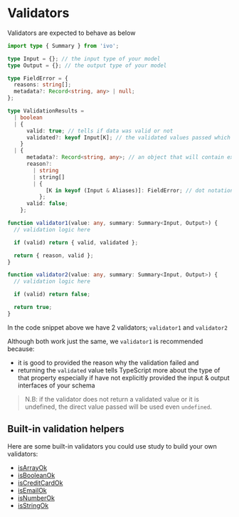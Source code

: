 # Validators

Validators are expected to behave as below

```ts
import type { Summary } from 'ivo';

type Input = {}; // the input type of your model
type Output = {}; // the output type of your model

type FieldError = {
  reasons: string[];
  metadata?: Record<string, any> | null;
};

type ValidationResults =
  | boolean
  | {
      valid: true; // tells if data was valid or not
      validated?: keyof Input[K]; // the validated values passed which could have been formated in the custom validator (i.e made ready for the db). "K" here represents the property being validated
    }
  | {
      metadata?: Record<string, any>; // an object that will contain extra info on why validation failed
      reason?:
        | string
        | string[]
        | {
            [K in keyof (Input & Aliases)]: FieldError; // dot notation here works if first key is a property, virtual or alias e.g: { "address.street": "too short", "address.zipCode": "invalid code" }
          };
      valid: false;
    };

function validator1(value: any, summary: Summary<Input, Output>) {
  // validation logic here

  if (valid) return { valid, validated };

  return { reason, valid };
}

function validator2(value: any, summary: Summary<Input, Output>) {
  // validation logic here

  if (valid) return false;

  return true;
}
```

In the code snippet above we have 2 validators; `validator1` and `validator2`

Although both work just the same, we `validator1` is recommended because:

- it is good to provided the reason why the validation failed and
- returning the `validated` value tells TypeScript more about the type of that property especially if have not explicitly provided the input & output interfaces of your schema

> N.B: if the validator does not return a validated value or it is undefined, the direct value passed will be used even `undefined`.

## Built-in validation helpers

Here are some built-in validators you could use study to build your own validators:

- [isArrayOk](./isArrayOk.md)
- [isBooleanOk](./isBooleanOk.md)
- [isCreditCardOk](./isCreditCardOk.md)
- [isEmailOk](./isEmailOk.md)
- [isNumberOk](./isNumberOk.md)
- [isStringOk](.isStringOk.md)
